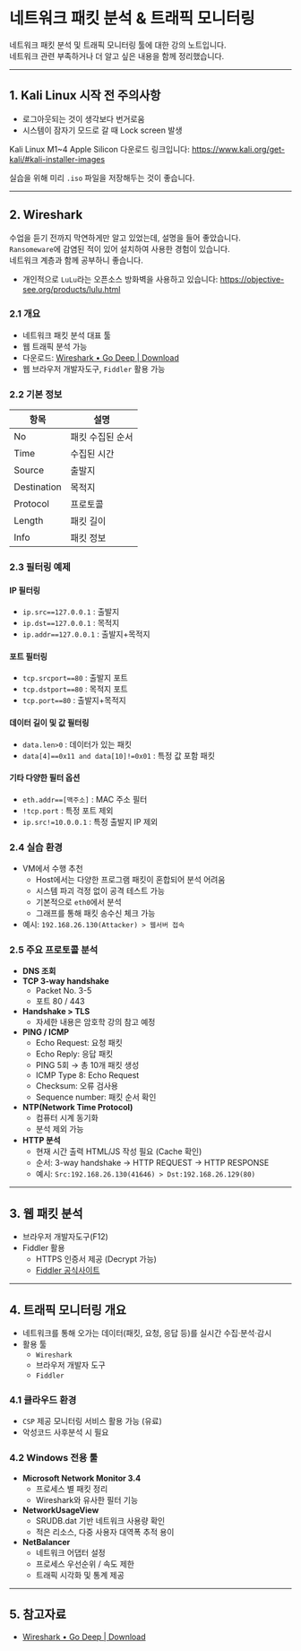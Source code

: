 # 네트워크 패킷 분석 & 트래픽 모니터링

네트워크 패킷 분석 및 트래픽 모니터링 툴에 대한 강의 노트입니다.  
네트워크 관련 부족하거나 더 알고 싶은 내용을 함께 정리했습니다.

---

## 1. Kali Linux 시작 전 주의사항
- 로그아웃되는 것이 생각보다 번거로움
- 시스템이 잠자기 모드로 갈 때 Lock screen 발생

Kali Linux M1~4 Apple Silicon 다운로드 링크입니다:
https://www.kali.org/get-kali/#kali-installer-images

실습을 위해 미리 `.iso` 파일을 저장해두는 것이 좋습니다.

---

## 2. Wireshark

수업을 듣기 전까지 막연하게만 알고 있었는데, 설명을 들어 좋았습니다.  
`Ransomeware`에 감염된 적이 있어 설치하여 사용한 경험이 있습니다.  
네트워크 계층과 함께 공부하니 좋습니다.


- 개인적으로 `LuLu`라는 오픈소스 방화벽을 사용하고 있습니다:
https://objective-see.org/products/lulu.html

### 2.1 개요
- 네트워크 패킷 분석 대표 툴
- 웹 트래픽 분석 가능
- 다운로드: [Wireshark • Go Deep | Download](https://www.wireshark.org/download.html)
- 웹 브라우저 개발자도구, `Fiddler` 활용 가능

### 2.2 기본 정보
| 항목 | 설명 |
|------|------|
| No | 패킷 수집된 순서 |
| Time | 수집된 시간 |
| Source | 출발지 |
| Destination | 목적지 |
| Protocol | 프로토콜 |
| Length | 패킷 길이 |
| Info | 패킷 정보 |

### 2.3 필터링 예제

#### IP 필터링
- `ip.src==127.0.0.1` : 출발지
- `ip.dst==127.0.0.1` : 목적지
- `ip.addr==127.0.0.1` : 출발지+목적지

#### 포트 필터링
- `tcp.srcport==80` : 출발지 포트
- `tcp.dstport==80` : 목적지 포트
- `tcp.port==80` : 출발지+목적지

#### 데이터 길이 및 값 필터링
- `data.len>0` : 데이터가 있는 패킷
- `data[4]==0x11 and data[10]!=0x01` : 특정 값 포함 패킷

#### 기타 다양한 필터 옵션
- `eth.addr==[맥주소]` : MAC 주소 필터
- `!tcp.port` : 특정 포트 제외
- `ip.src!=10.0.0.1` : 특정 출발지 IP 제외

### 2.4 실습 환경
- VM에서 수행 추천
  - Host에서는 다양한 프로그램 패킷이 혼합되어 분석 어려움
  - 시스템 파괴 걱정 없이 공격 테스트 가능
  - 기본적으로 `eth0`에서 분석
  - 그래프를 통해 패킷 송수신 체크 가능
- 예시: `192.168.26.130(Attacker) > 웹서버 접속`

### 2.5 주요 프로토콜 분석
- **DNS 조회**
- **TCP 3-way handshake**
  - Packet No. 3-5
  - 포트 80 / 443
- **Handshake > TLS**
  - 자세한 내용은 암호학 강의 참고 예정
- **PING / ICMP**
  - Echo Request: 요청 패킷
  - Echo Reply: 응답 패킷
  - PING 5회 → 총 10개 패킷 생성
  - ICMP Type 8: Echo Request
  - Checksum: 오류 검사용
  - Sequence number: 패킷 순서 확인
- **NTP(Network Time Protocol)**
  - 컴퓨터 시계 동기화
  - 분석 제외 가능
- **HTTP 분석**
  - 현재 시간 출력 HTML/JS 작성 필요 (Cache 확인)
  - 순서: 3-way handshake → HTTP REQUEST → HTTP RESPONSE
  - 예시: `Src:192.168.26.130(41646) > Dst:192.168.26.129(80)`

---

## 3. 웹 패킷 분석
- 브라우저 개발자도구(F12)
- Fiddler 활용
  - HTTPS 인증서 제공 (Decrypt 가능)
  - [Fiddler 공식사이트](https://www.telerik.com/fiddler)

---

## 4. 트래픽 모니터링 개요
- 네트워크를 통해 오가는 데이터(패킷, 요청, 응답 등)를 실시간 수집·분석·감시
- 활용 툴
  - `Wireshark`
  - 브라우저 개발자 도구
  - `Fiddler`

### 4.1 클라우드 환경
- `CSP` 제공 모니터링 서비스 활용 가능 (유료)
- 악성코드 사후분석 시 필요

### 4.2 Windows 전용 툴
- **Microsoft Network Monitor 3.4**
  - 프로세스 별 패킷 정리
  - Wireshark와 유사한 필터 기능
- **NetworkUsageView**
  - SRUDB.dat 기반 네트워크 사용량 확인
  - 적은 리소스, 다중 사용자 대역폭 추적 용이
- **NetBalancer**
  - 네트워크 어댑터 설정
  - 프로세스 우선순위 / 속도 제한
  - 트래픽 시각화 및 통계 제공

---

## 5. 참고자료
- [Wireshark • Go Deep | Download](https://www.wireshark.org/download.html)